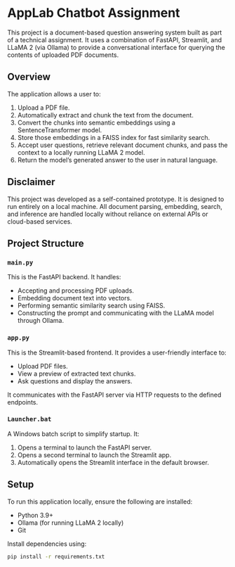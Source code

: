 # AppLab Chatbot Assignment

This project is a document-based question answering system built as part of a technical assignment. It uses a combination of FastAPI, Streamlit, and LLaMA 2 (via Ollama) to provide a conversational interface for querying the contents of uploaded PDF documents.

## Overview

The application allows a user to:

1. Upload a PDF file.
2. Automatically extract and chunk the text from the document.
3. Convert the chunks into semantic embeddings using a SentenceTransformer model.
4. Store those embeddings in a FAISS index for fast similarity search.
5. Accept user questions, retrieve relevant document chunks, and pass the context to a locally running LLaMA 2 model.
6. Return the model’s generated answer to the user in natural language.

## Disclaimer

This project was developed as a self-contained prototype. It is designed to run entirely on a local machine. All document parsing, embedding, search, and inference are handled locally without reliance on external APIs or cloud-based services.

## Project Structure

### `main.py`
This is the FastAPI backend. It handles:

- Accepting and processing PDF uploads.
- Embedding document text into vectors.
- Performing semantic similarity search using FAISS.
- Constructing the prompt and communicating with the LLaMA model through Ollama.

### `app.py`
This is the Streamlit-based frontend. It provides a user-friendly interface to:

- Upload PDF files.
- View a preview of extracted text chunks.
- Ask questions and display the answers.

It communicates with the FastAPI server via HTTP requests to the defined endpoints.

### `Launcher.bat`
A Windows batch script to simplify startup. It:

1. Opens a terminal to launch the FastAPI server.
2. Opens a second terminal to launch the Streamlit app.
3. Automatically opens the Streamlit interface in the default browser.

## Setup

To run this application locally, ensure the following are installed:

- Python 3.9+
- Ollama (for running LLaMA 2 locally)
- Git

Install dependencies using:

```bash
pip install -r requirements.txt
